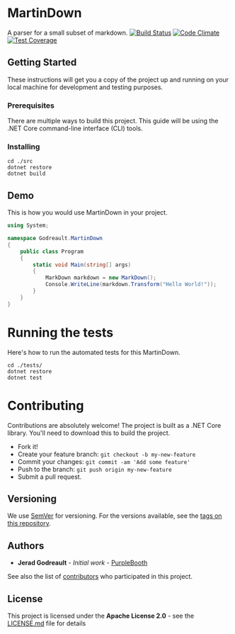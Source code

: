# MartinDown
A parser for a small subset of markdown.
[![Build Status](https://travis-ci.org/jeradgodreault/MartinDown.svg?branch=master)](https://travis-ci.org/jeradgodreault/MartinDown) [![Code Climate](https://codeclimate.com/github/jeradgodreault/MartinDown/badges/gpa.svg)](https://codeclimate.com/github/jeradgodreault/MartinDown) [![Test Coverage](https://codeclimate.com/github/jeradgodreault/MartinDown/badges/coverage.svg)](https://codeclimate.com/github/jeradgodreault/MartinDown/coverage)

## Getting Started
These instructions will get you a copy of the project up and running on your local machine for development and testing purposes. 

### Prerequisites
There are multiple ways to build this project. This guide will be using the .NET Core command-line interface (CLI) tools. 

### Installing

```dos
cd ./src
dotnet restore
dotnet build
```

## Demo
This is how you would use MartinDown in your project.

```cs
using System;

namespace Godreault.MartinDown
{
    public class Program
    {
        static void Main(string[] args) 
        {
            MarkDown markdown = new MarkDown();
            Console.WriteLine(markdown.Transform("Hello World!"));
        }
    }
}
```

# Running the tests
Here's how to run the automated tests for this MartinDown.

```dos 
cd ./tests/
dotnet restore
dotnet test
```

# Contributing
Contributions are absolutely welcome! The project is built as a .NET Core library. You'll need to download this to build the project.

- Fork it!
- Create your feature branch: `git checkout -b my-new-feature`
- Commit your changes: `git commit -am 'Add some feature'`
- Push to the branch: `git push origin my-new-feature`
- Submit a pull request.

## Versioning
We use [SemVer](http://semver.org/) for versioning. For the versions available, see the [tags on this repository](https://github.com/jeradgodreault/MartinDown/tags). 

## Authors
* **Jerad Godreault** - *Initial work* - [PurpleBooth](https://github.com/jeradgodreault)

See also the list of [contributors](https://github.com/jeradgodreault/MartinDown/contributors) who participated in this project.

## License
This project is licensed under the **Apache License 2.0** - see the [LICENSE.md](LICENSE.md) file for details